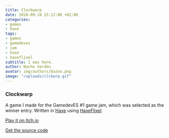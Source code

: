 ```yaml
---
title: Clockwarp
date: 2018-09-18 15:12:00 +02:00
categories:
- games
- haxe
tags:
- games
- gamedeves
- jam
- haxe
- haxeflixel
subtitle: I was here.
author: Nacho Verdón
avatar: img/authors/bazoo.png
image: "/uploads/clckwrp.gif"
---
```


### Clockwarp

A game I made for the GamedevES #1 game jam, which was selected as the winner entry. Written in [Haxe](https://haxe.org/) using [HaxeFlixel](http://haxeflixel.com/).

[Play it on Itch.io](https://bazoo.itch.io/clockwarp)

[Get the source code](https://github.com/nachoverdon/Project-Clones)